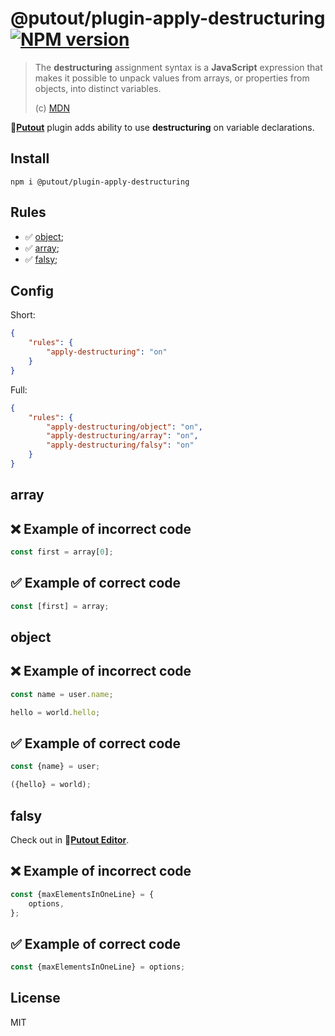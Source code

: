 # @putout/plugin-apply-destructuring [![NPM version][NPMIMGURL]][NPMURL]

[NPMIMGURL]: https://img.shields.io/npm/v/@putout/plugin-apply-destructuring.svg?style=flat&longCache=true
[NPMURL]: https://npmjs.org/package/@putout/plugin-apply-destructuring"npm"

> The **destructuring** assignment syntax is a **JavaScript** expression that makes it possible to unpack values from arrays, or properties from objects, into distinct variables.
>
> (c) [MDN](https://developer.mozilla.org/en-US/docs/Web/JavaScript/Reference/Operators/Destructuring_assignment)

🐊[**Putout**](https://github.com/coderaiser/putout) plugin adds ability to use **destructuring** on variable declarations.

## Install

```
npm i @putout/plugin-apply-destructuring
```

## Rules

- ✅ [object](#object);
- ✅ [array](#array);
- ✅ [falsy](#falsy);

## Config

Short:

```json
{
    "rules": {
        "apply-destructuring": "on"
    }
}
```

Full:

```json
{
    "rules": {
        "apply-destructuring/object": "on",
        "apply-destructuring/array": "on",
        "apply-destructuring/falsy": "on"
    }
}
```

## array

## ❌ Example of incorrect code

```js
const first = array[0];
```

## ✅ Example of correct code

```js
const [first] = array;
```

## object

## ❌ Example of incorrect code

```js
const name = user.name;

hello = world.hello;
```

## ✅ Example of correct code

```js
const {name} = user;

({hello} = world);
```

## falsy

Check out in 🐊[**Putout Editor**](https://putout.cloudcmd.io/#/gist/c9ed04b421d75ae39e58038fa6e14630/4c097e3173990ec7e5ebabbe2cedf8e952092ebf).

## ❌ Example of incorrect code

```js
const {maxElementsInOneLine} = {
    options,
};
```

## ✅ Example of correct code

```js
const {maxElementsInOneLine} = options;
```

## License

MIT
